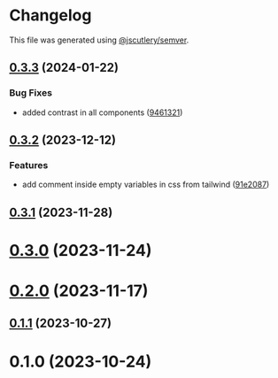 # Changelog

This file was generated using [@jscutlery/semver](https://github.com/jscutlery/semver).

## [0.3.3](https://gitlab.ir7.com.br/r7/front-monorepo/compare/ui-section-heading-0.3.2...ui-section-heading-0.3.3) (2024-01-22)

### Bug Fixes

- added contrast in all components ([9461321](https://gitlab.ir7.com.br/r7/front-monorepo/commit/9461321c9c512f5cae094ffcb9042798e69f29e3))

## [0.3.2](https://gitlab.ir7.com.br/r7/front-monorepo/compare/ui-section-heading-0.3.1...ui-section-heading-0.3.2) (2023-12-12)

### Features

- add comment inside empty variables in css from tailwind ([91e2087](https://gitlab.ir7.com.br/r7/front-monorepo/commit/91e208700db842328932c806aac0482e689cf86b))

## [0.3.1](https://gitlab.ir7.com.br/r7/front-monorepo/compare/ui-section-heading-0.3.0...ui-section-heading-0.3.1) (2023-11-28)

# [0.3.0](https://gitlab.ir7.com.br/r7/front-monorepo/compare/ui-section-heading-0.2.0...ui-section-heading-0.3.0) (2023-11-24)

# [0.2.0](https://gitlab.ir7.com.br/r7/front-monorepo/compare/ui-section-heading-0.1.1...ui-section-heading-0.2.0) (2023-11-17)

## [0.1.1](https://gitlab.ir7.com.br/r7/front-monorepo/compare/ui-section-heading-0.1.0...ui-section-heading-0.1.1) (2023-10-27)

# 0.1.0 (2023-10-24)
